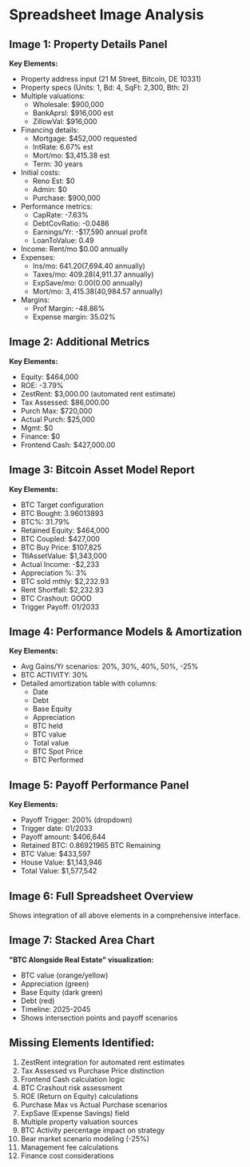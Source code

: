 # Spreadsheet Image Analysis

## Image 1: Property Details Panel
**Key Elements:**
- Property address input (21 M Street, Bitcoin, DE 10331)
- Property specs (Units: 1, Bd: 4, SqFt: 2,300, Bth: 2)
- Multiple valuations:
  - Wholesale: $900,000
  - BankAprsl: $916,000 est
  - ZillowVal: $916,000
- Financing details:
  - Mortgage: $452,000 requested
  - IntRate: 6.67% est
  - Mort/mo: $3,415.38 est
  - Term: 30 years
- Initial costs:
  - Reno Est: $0
  - Admin: $0
  - Purchase: $900,000
- Performance metrics:
  - CapRate: -7.63%
  - DebtCovRatio: -0.0486
  - Earnings/Yr: -$17,590 annual profit
  - LoanToValue: 0.49
- Income: Rent/mo $0.00 annually
- Expenses:
  - Ins/mo: $641.20 ($7,694.40 annually)
  - Taxes/mo: $409.28 ($4,911.37 annually)
  - ExpSave/mo: $0.00 ($0.00 annually)
  - Mort/mo: $3,415.38 ($40,984.57 annually)
- Margins:
  - Prof Margin: -48.86%
  - Expense margin: 35.02%

## Image 2: Additional Metrics
**Key Elements:**
- Equity: $464,000
- ROE: -3.79%
- ZestRent: $3,000.00 (automated rent estimate)
- Tax Assessed: $86,000.00
- Purch Max: $720,000
- Actual Purch: $25,000
- Mgmt: $0
- Finance: $0
- Frontend Cash: $427,000.00

## Image 3: Bitcoin Asset Model Report
**Key Elements:**
- BTC Target configuration
- BTC Bought: 3.96013893
- BTC%: 31.79%
- Retained Equity: $464,000
- BTC Coupled: $427,000
- BTC Buy Price: $107,825
- TtlAssetValue: $1,343,000
- Actual Income: -$2,233
- Appreciation %: 3%
- BTC sold mthly: $2,232.93
- Rent Shortfall: $2,232.93
- BTC Crashout: GOOD
- Trigger Payoff: 01/2033

## Image 4: Performance Models & Amortization
**Key Elements:**
- Avg Gains/Yr scenarios: 20%, 30%, 40%, 50%, -25%
- BTC ACTIVITY: 30%
- Detailed amortization table with columns:
  - Date
  - Debt
  - Base Equity
  - Appreciation
  - BTC held
  - BTC value
  - Total value
  - BTC Spot Price
  - BTC Performed

## Image 5: Payoff Performance Panel
**Key Elements:**
- Payoff Trigger: 200% (dropdown)
- Trigger date: 01/2033
- Payoff amount: $406,644
- Retained BTC: 0.86921965 BTC Remaining
- BTC Value: $433,597
- House Value: $1,143,946
- Total Value: $1,577,542

## Image 6: Full Spreadsheet Overview
Shows integration of all above elements in a comprehensive interface.

## Image 7: Stacked Area Chart
**"BTC Alongside Real Estate" visualization:**
- BTC value (orange/yellow)
- Appreciation (green)
- Base Equity (dark green)
- Debt (red)
- Timeline: 2025-2045
- Shows intersection points and payoff scenarios

## Missing Elements Identified:
1. ZestRent integration for automated rent estimates
2. Tax Assessed vs Purchase Price distinction
3. Frontend Cash calculation logic
4. BTC Crashout risk assessment
5. ROE (Return on Equity) calculations
6. Purchase Max vs Actual Purchase scenarios
7. ExpSave (Expense Savings) field
8. Multiple property valuation sources
9. BTC Activity percentage impact on strategy
10. Bear market scenario modeling (-25%)
11. Management fee calculations
12. Finance cost considerations 